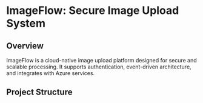 # ImageFlow: Secure Image Upload System
## Overview
ImageFlow is a cloud-native image upload platform designed for secure and scalable processing. It supports authentication, event-driven architecture, and integrates with Azure services.

## Project Structure